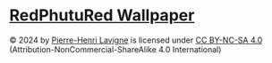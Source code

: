 # [RedPhutuRed Wallpaper](https://github.com/peter-power-594/plasma-redphutured-wallpaper)
© 2024 by [Pierre-Henri Lavigne](https://red.phutu.red/) is licensed under [CC BY-NC-SA 4.0](http://creativecommons.org/licenses/by-nc-sa/4.0/?ref=chooser-v1)
(Attribution-NonCommercial-ShareAlike 4.0 International)
